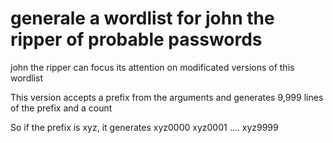 # generale a wordlist for john the ripper of probable passwords
 john the ripper can focus its attention on modificated versions of this wordlist

This version accepts a prefix from the arguments and
generates 9,999 lines of the prefix and a count

So if the prefix is xyz, it generates
xyz0000
xyz0001
....
xyz9999

